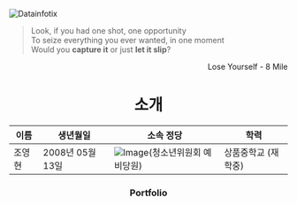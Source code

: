 ![Datainfotix](https://github.com/choyeounghyeon/choyeounghyeon/assets/133370084/6a2be163-6b6a-467b-b182-8f9669832a56)

> Look, if you had one shot, one opportunity<br/>
> To seize everything you ever wanted, in one moment<br/>
> Would you **capture it** or just **let it slip**?
<div align="right">
  Lose Yourself - 8 Mile
</div>

<div align="center">
  <h1>소개</h1>
</div>

| **이름**      | **생년월일** | **소속 정당**     | **학력**      |
| ------------ | ------------ | ------------ | ------------ |
| 조영현     | 2008년 05월 13일   | ![Image](https://github.com/choyeounghyeon/choyeounghyeon/assets/133370084/a265cb95-e30f-4a27-a81c-3973f3b18088)(청소년위원회 예비당원) | 상품중학교 (재학중)   |

  <div align=center><h3>Portfolio</h3></div>
